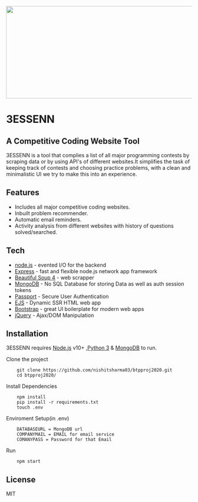 <img width=600 height=250 src="https://raw.githubusercontent.com/nishitsharma03/btpproj2020/master/public/images/BTP%20LOGO.jpg?token=AM4WDYSTXHLCYQUWQ3XQXMLAQMWZC" />

# 3ESSENN
## A Competitive Coding Website Tool

3ESSENN is a tool that complies a list of all major programming contests by scraping data or by using API's  of different websites.It simplifies the task of keeping track of contests and choosing practice problems, with a clean and minimalistic UI we try to make this into an experience.  

## Features

- Includes all major competitive coding websites.
- Inbuilt problem recommender.
- Automatic email reminders.
- Activity analysis from different websites with history of questions solved/searched.

## Tech
- [node.js] - evented I/O for the backend
- [Express] - fast and flexible node.js network app framework
- [Beautiful Soup 4](https://www.crummy.com/software/BeautifulSoup/) - web scrapper
- [MongoDB](https://www.mongodb.com/) - No SQL Database for storing Data as well as auth session tokens
- [Passport](http://www.passportjs.org/) - Secure User Authentication
- [EJS](https://ejs.co/) - Dynamic SSR HTML web app
- [Bootstrap](https://getbootstrap.com/) - great UI boilerplate for modern web apps
- [jQuery] - Ajax/DOM Manipulation

## Installation

3ESSENN requires [Node.js](https://nodejs.org/) v10+ ,[Python 3](https://www.python.org/download/releases/3.0/) & [MongoDB](https://www.mongodb.com/) to run.

Clone the project
```
    git clone https://github.com/nishitsharma03/btpproj2020.git
    cd btpproj2020/
```
Install Dependencies
```
    npm install
    pip install -r requirements.txt
    touch .env
```
Enviroment Setup(in .env)
```
    DATABASEURL = MongoDB url
    COMPANYMAIL = EMAIL for email service
    COMANYPASS = Password for that Email
```
Run
```
    npm start
```
## License

MIT

[//]: # 
   [node.js]: <http://nodejs.org>
   [jQuery]: <http://jquery.com>
   [express]: <http://expressjs.com>
